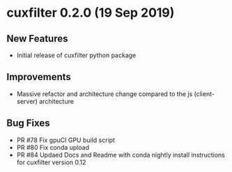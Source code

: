 # cuxfilter 0.2.0 (19 Sep 2019)

## New Features

- Initial release of cuxfilter python package

## Improvements

- Massive refactor and architecture change compared to the js (client-server) architecture

## Bug Fixes

- PR #78 Fix gpuCI GPU build script
- PR #80 Fix conda upload
- PR #84 Updaed Docs and Readme with conda nightly install instructions for cuxfilter version 0.12
